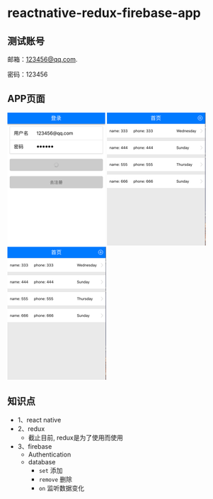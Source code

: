 # reactnative-redux-firebase-app

## 测试账号
邮箱：123456@qq.com.

密码：123456

## APP页面
![登录页面](./images/image1.png)
![主页](./images/image2.png)
![添加/修改联系人](./images/image2.png)

## 知识点
* 1、react native
* 2、redux
  * 截止目前, redux是为了使用而使用
* 3、firebase
  * Authentication
  * database
    * `set` 添加
    * `remove` 删除
    * `on` 监听数据变化
